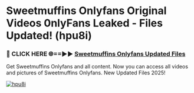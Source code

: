 # Sweetmuffins Onlyfans Original Videos 0nlyFans Leaked - Files Updated! (hpu8i)

<h3>🔴 CLICK HERE 🌐==►► <a href="https://tinyurl.com/3hn5wdd3" rel="nofollow">Sweetmuffins Onlyfans Updated Files</a></h3>

Get Sweetmuffins Onlyfans and all content. Now you can access all videos and pictures of Sweetmuffins Onlyfans. New Updated Files 2025!

[![hpu8i](https://i.imgur.com/4HnBqBT.gif)](https://tinyurl.com/3hn5wdd3)
